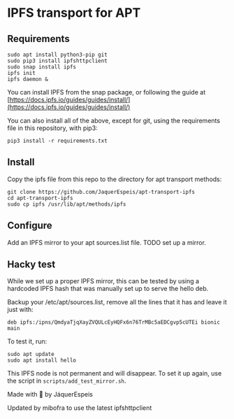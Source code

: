 # IPFS transport for APT

## Requirements

```
sudo apt install python3-pip git
sudo pip3 install ipfshttpclient
sudo snap install ipfs
ipfs init
ipfs daemon &
```

You can install IPFS from the snap package, or following the guide at [https://docs.ipfs.io/guides/guides/install/](https://docs.ipfs.io/guides/guides/install/)

You can also install all of the above, except for git, using the requirements file in this repository, with pip3:

`pip3 install -r requirements.txt`

## Install

Copy the ipfs file from this repo to the directory for apt transport methods:

```
git clone https://github.com/JaquerEspeis/apt-transport-ipfs
cd apt-transport-ipfs
sudo cp ipfs /usr/lib/apt/methods/ipfs
```

## Configure

Add an IPFS mirror to your apt sources.list file. TODO set up a mirror.

## Hacky test

While we set up a proper IPFS mirror, this can be tested by using a hardcoded
IPFS hash that was manually set up to serve the hello deb.

Backup your /etc/apt/sources.list, remove all the lines that it has and leave it
just with:

```
deb ipfs:/ipns/QmdyaTjqXayZVQULcEyHQFx6n76TrMBc5aEDCgvp5cUTEi bionic main
```

To test it, run:

```
sudo apt update
sudo apt install hello
```

This IPFS node is not permanent and will disappear. To set it up again, use the
script in `scripts/add_test_mirror.sh`.

Made with :rainbow: by JáquerEspeis

Updated by mibofra to use the latest ipfshttpclient